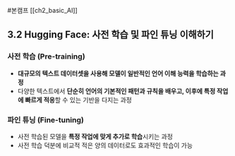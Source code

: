 #본캠프 [[ch2_basic_AI]]

## 3.2 Hugging Face: 사전 학습 및 파인 튜닝 이해하기
### 사전 학습 (Pre-training)
- **대규모의 텍스트 데이터셋을 사용해 모델이 일반적인 언어 이해 능력을 학습하는 과정**
- 다양한 텍스트에서 **단순히 언어의 기본적인 패턴과 규칙을 배우고, 이후에 특정 작업에 빠르게 적응**할 수 있는 기반을 다지는 과정


### 파인 튜닝 (Fine-tuning)
- 사전 학습된 모델을 **특정 작업에 맞게 추가로 학습**시키는 과정
- 사전 학습 덕분에 비교적 적은 양의 데이터로도 효과적인 학습이 가능


